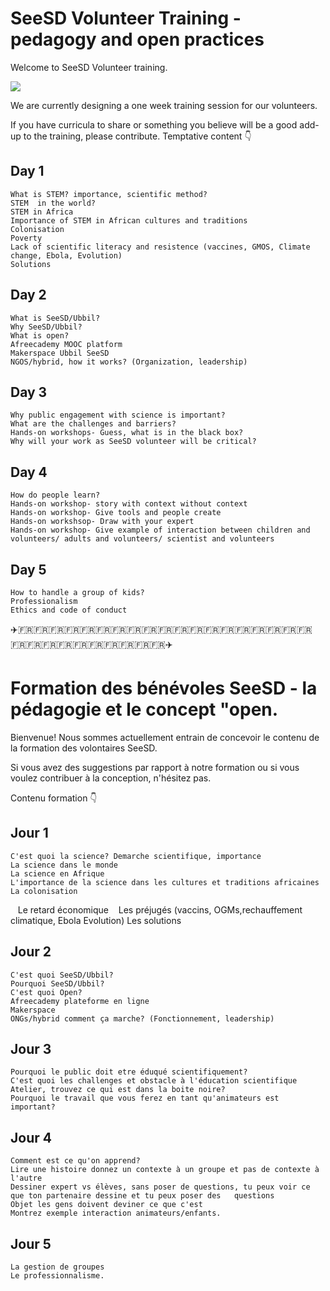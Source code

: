 SeeSD Volunteer Training - pedagogy and open practices 
============

Welcome to SeeSD Volunteer training. 

![](https://media.giphy.com/media/VVgRNcBKp64NO/giphy.gif)


We are currently designing a one week training session for our volunteers. 

If you have curricula to share or something you believe will be a good add-up to the training, please contribute.
Temptative content :point_down:

## Day 1 
    What is STEM? importance, scientific method?
    STEM  in the world?
    STEM in Africa
    Importance of STEM in African cultures and traditions
    Colonisation
    Poverty
    Lack of scientific literacy and resistence (vaccines, GMOS, Climate change, Ebola, Evolution)
    Solutions

## Day 2
    What is SeeSD/Ubbil?
    Why SeeSD/Ubbil?
    What is open?
    Afreecademy MOOC platform 
    Makerspace Ubbil SeeSD
    NGOS/hybrid, how it works? (Organization, leadership)

## Day 3
    Why public engagement with science is important?
    What are the challenges and barriers?
    Hands-on workshops- Guess, what is in the black box?
    Why will your work as SeeSD volunteer will be critical? 

## Day 4
    How do people learn?
    Hands-on workshop- story with context without context
    Hands-on workshop- Give tools and people create
    Hands-on workshsop- Draw with your expert
    Hands-on workshop- Give example of interaction between children and volunteers/ adults and volunteers/ scientist and volunteers

## Day 5
    How to handle a group of kids?
    Professionalism
    Ethics and code of conduct

:airplane::fr::fr::fr::fr::fr::fr::fr::fr::fr::fr::fr::fr::fr::fr::fr::fr::fr::fr::fr::fr::fr::fr::fr::fr::fr::fr::fr::fr::fr::airplane:

Formation des bénévoles SeeSD - la pédagogie et le concept "open. 
============

Bienvenue! Nous sommes actuellement entrain de concevoir le contenu de la formation des volontaires SeeSD.   

Si vous avez des suggestions par rapport à notre formation ou si vous voulez contribuer à la conception, n'hésitez pas. 

Contenu formation :point_down:
## Jour 1
    C'est quoi la science? Demarche scientifique, importance
    La science dans le monde 
    La science en Afrique
    L'importance de la science dans les cultures et traditions africaines
    La colonisation
    Le retard économique
    Les préjugés (vaccins, OGMs,rechauffement climatique, Ebola Evolution)
    Les solutions
    
## Jour 2
    C'est quoi SeeSD/Ubbil?
    Pourquoi SeeSD/Ubbil?
    C'est quoi Open?
    Afreecademy plateforme en ligne
    Makerspace
    ONGs/hybrid comment ça marche? (Fonctionnement, leadership)
    
## Jour 3
    Pourquoi le public doit etre éduqué scientifiquement?
    C'est quoi les challenges et obstacle à l'éducation scientifique
    Atelier, trouvez ce qui est dans la boite noire?
    Pourquoi le travail que vous ferez en tant qu'animateurs est important?
    
## Jour 4               
    Comment est ce qu'on apprend?
    Lire une histoire donnez un contexte à un groupe et pas de contexte à l'autre
    Dessiner expert vs élèves, sans poser de questions, tu peux voir ce que ton partenaire dessine et tu peux poser des   questions
    Objet les gens doivent deviner ce que c'est
    Montrez exemple interaction animateurs/enfants. 
    
## Jour 5
    La gestion de groupes
    Le professionnalisme.
                  
                  
